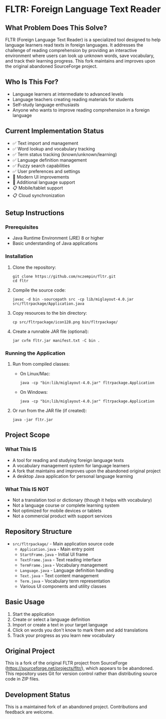 # FLTR: Foreign Language Text Reader

## What Problem Does This Solve?
FLTR (Foreign Language Text Reader) is a specialized tool designed to help language learners read texts in foreign languages. It addresses the challenge of reading comprehension by providing an interactive environment where users can look up unknown words, save vocabulary, and track their learning progress. This fork maintains and improves upon the original abandoned SourceForge project.

## Who Is This For?
- Language learners at intermediate to advanced levels
- Language teachers creating reading materials for students
- Self-study language enthusiasts
- Anyone who wants to improve reading comprehension in a foreign language

## Current Implementation Status
- ✅ Text import and management
- ✅ Word lookup and vocabulary tracking
- ✅ Term status tracking (known/unknown/learning)
- ✅ Language definition management
- ✅ Fuzzy search capabilities
- ✅ User preferences and settings
- 🚧 Modern UI improvements
- 🚧 Additional language support
- 📋 Mobile/tablet support
- 📋 Cloud synchronization

## Setup Instructions

### Prerequisites
- Java Runtime Environment (JRE) 8 or higher
- Basic understanding of Java applications

### Installation
1. Clone the repository:
   ```
   git clone https://github.com/nczempin/fltr.git
   cd fltr
   ```

2. Compile the source code:
   ```
   javac -d bin -sourcepath src -cp lib/miglayout-4.0.jar src/fltrpackage/Application.java
   ```

3. Copy resources to the bin directory:
   ```
   cp src/fltrpackage/icon128.png bin/fltrpackage/
   ```

4. Create a runnable JAR file (optional):
   ```
   jar cvfm fltr.jar manifest.txt -C bin .
   ```

### Running the Application
1. Run from compiled classes:
   - On Linux/Mac:
     ```
     java -cp "bin:lib/miglayout-4.0.jar" fltrpackage.Application
     ```
   - On Windows:
     ```
     java -cp "bin;lib/miglayout-4.0.jar" fltrpackage.Application
     ```

2. Or run from the JAR file (if created):
   ```
   java -jar fltr.jar
   ```

## Project Scope

### What This IS
- A tool for reading and studying foreign language texts
- A vocabulary management system for language learners
- A fork that maintains and improves upon the abandoned original project
- A desktop Java application for personal language learning

### What This IS NOT
- Not a translation tool or dictionary (though it helps with vocabulary)
- Not a language course or complete learning system
- Not optimized for mobile devices or tablets
- Not a commercial product with support services

## Repository Structure
- `src/fltrpackage/` - Main application source code
  - `Application.java` - Main entry point
  - `StartFrame.java` - Initial UI frame
  - `TextFrame.java` - Text reading interface
  - `TermFrame.java` - Vocabulary management
  - `Language.java` - Language definition handling
  - `Text.java` - Text content management
  - `Term.java` - Vocabulary term representation
  - Various UI components and utility classes

## Basic Usage
1. Start the application
2. Create or select a language definition
3. Import or create a text in your target language
4. Click on words you don't know to mark them and add translations
5. Track your progress as you learn new vocabulary

## Original Project
This is a fork of the original FLTR project from SourceForge (https://sourceforge.net/projects/fltr/), which appears to be abandoned. This repository uses Git for version control rather than distributing source code in ZIP files.

## Development Status
This is a maintained fork of an abandoned project. Contributions and feedback are welcome.
